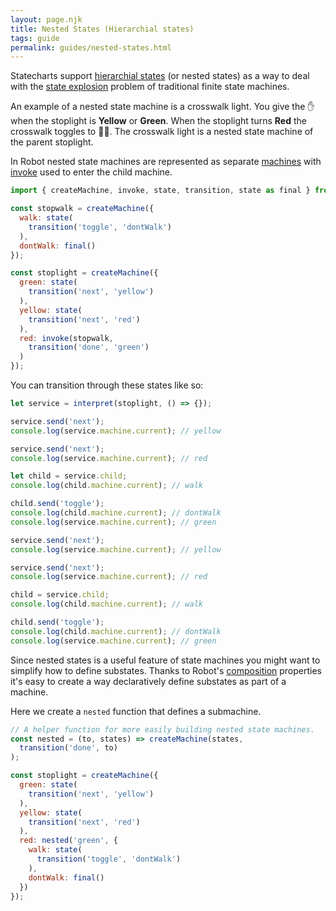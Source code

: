 ```yaml
---
layout: page.njk
title: Nested States (Hierarchial states)
tags: guide
permalink: guides/nested-states.html
---
```


Statecharts support [hierarchial states](https://statecharts.github.io/what-is-a-statechart.html) (or nested states) as a way to deal with the [state explosion](https://statecharts.github.io/state-machine-state-explosion.html) problem of traditional finite state machines.

An example of a nested state machine is a crosswalk light. You give the ✋ when the stoplight is __Yellow__ or __Green__. When the stoplight turns __Red__ the crosswalk toggles to 🚶‍♀️. The crosswalk light is a nested state machine of the parent stoplight.

In Robot nested state machines are represented as separate [machines](../api/createMachine.html) with [invoke](../api/invoke.html) used to enter the child machine.

```js
import { createMachine, invoke, state, transition, state as final } from 'robot3';

const stopwalk = createMachine({
  walk: state(
    transition('toggle', 'dontWalk')
  ),
  dontWalk: final()
});

const stoplight = createMachine({
  green: state(
    transition('next', 'yellow')
  ),
  yellow: state(
    transition('next', 'red')
  ),
  red: invoke(stopwalk,
    transition('done', 'green')
  )
});
```

You can transition through these states like so:

```js
let service = interpret(stoplight, () => {});

service.send('next');
console.log(service.machine.current); // yellow

service.send('next');
console.log(service.machine.current); // red

let child = service.child;
console.log(child.machine.current); // walk

child.send('toggle');
console.log(child.machine.current); // dontWalk
console.log(service.machine.current); // green

service.send('next');
console.log(service.machine.current); // yellow

service.send('next');
console.log(service.machine.current); // red

child = service.child;
console.log(child.machine.current); // walk

child.send('toggle');
console.log(child.machine.current); // dontWalk
console.log(service.machine.current); // green
```

Since nested states is a useful feature of state machines you might want to simplify how to define substates. Thanks to Robot's [composition](./composition.html) properties it's easy to create a way declaratively define substates as part of a machine.

Here we create a `nested` function that defines a submachine.

```js
// A helper function for more easily building nested state machines.
const nested = (to, states) => createMachine(states,
  transition('done', to)
);

const stoplight = createMachine({
  green: state(
    transition('next', 'yellow')
  ),
  yellow: state(
    transition('next', 'red')
  ),
  red: nested('green', {
    walk: state(
      transition('toggle', 'dontWalk')
    ),
    dontWalk: final()
  })
});
```